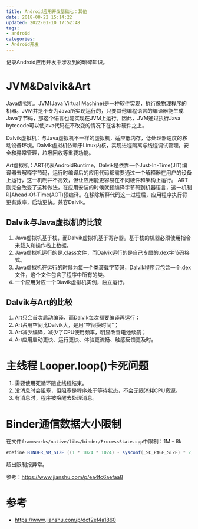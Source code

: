 ```yaml
---
title: Android应用开发基础七：其他
date: 2018-08-22 15:14:22
updated: 2022-01-10 17:52:48
tags:
- android
categories:
- Android开发
---
```


记录Android应用开发中涉及到的琐碎知识。

<!-- more -->

# JVM&Dalvik&Art

Java虚拟机。JVM(Java Virtual Machine)是一种软件实现，执行像物理程序的机器。JVM并是不专为Java所实现运行的，只要其他编程语言的编译器能生成Java字节码，那这个语言也能实现在JVM上运行。因此，JVM通过执行Java bytecode可以使java代码在不改变的情况下在各种硬件之上。

Dalvik虚拟机：与Java虚拟机不一样的虚拟机，适应低内存，低处理器速度的移动设备环境。Dalvik虚拟机依赖于Linux内核，实现进程隔离与线程调试管理，安全和异常管理，垃圾回收等重要功能。

Art虚拟机：ART代表AndroidRuntime，Dalvik是依靠一个Just-In-Time(JIT)编译器去解释字节码，运行时编译后的应用代码都需要通过一个解释器在用户的设备上运行，这一机制并不高效，但让应用能更容易在不同硬件和架构上运行。
 ART则完全改变了这种做法，在应用安装的时候就预编译字节码到机器语言，这一机制叫Ahead-Of-Time(AOT)预编译。在移除解释代码这一过程后，应用程序执行将更有效率，启动更快。兼容Dalvik。

## Dalvik与Java虚拟机的比较

1. Java虚拟机基于栈，而Dalvik虚拟机基于寄存器。基于栈的机器必须使用指令来载入和操作栈上数据。
2. Java虚拟机运行的是.class文件，而Dalvik运行的是自己专属的.dex字节码格式。
3. Java虚拟机在运行的时候为每一个类装载字节码，Dalvik程序只包含一个.dex文件，这个文件包含了程序中所有的类。
4. 一个应用对应一个Diavik虚拟机实例，独立运行。

## Dalvik与Art的比较

1. Art只会首次启动编译，而Dalvik每次都要编译再运行；
2. Art占用空间比Dalvik大，是用“空间换时间”；
3. Art减少编译，减少了CPU使用频率，明显改善电池续航；
4. Art应用启动更快、运行更快、体验更流畅、触感反馈更及时。

# 主线程 Looper.loop()卡死问题

1. 需要使用死循环阻止线程结束。
2. 没消息时会阻塞，但阻塞是程序处于等待状态，不会无限消耗CPU资源。
3. 有消息时，程序被唤醒去处理消息。

# Binder通信数据大小限制

在文件`frameworks/native/libs/binder/ProcessState.cpp`中限制：1M - 8k

```java
#define BINDER_VM_SIZE ((1 * 1024 * 1024) - sysconf(_SC_PAGE_SIZE) * 2)
```

超出限制报异常。

参考：https://www.jianshu.com/p/ea4fc6aefaa8

# 参考

- https://www.jianshu.com/p/dcf2ef4a1860
  

